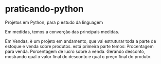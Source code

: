 # praticando-python
Projetos em Python, para p estudo da linguagem

Em medidas, temos a converção das principais medidas.

Em Vendas, è um projeto em andamento, que vai estruturar toda a parte de estoque e venda sobre produtos. está primeira parte temos: 
        Procentagem para venda.
        Porcentagem de lucro sobre a venda.
        Gerando desconto, mostrando qual o valor final do desconto e qual o preço final do produto.
        
